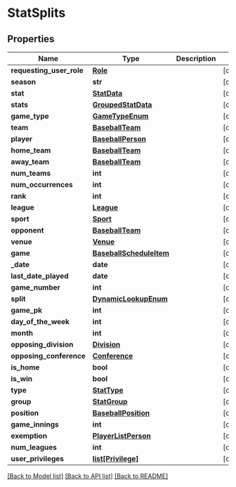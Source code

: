 # StatSplits

## Properties
Name | Type | Description | Notes
------------ | ------------- | ------------- | -------------
**requesting_user_role** | [**Role**](Role.md) |  | [optional] 
**season** | **str** |  | [optional] 
**stat** | [**StatData**](StatData.md) |  | [optional] 
**stats** | [**GroupedStatData**](GroupedStatData.md) |  | [optional] 
**game_type** | [**GameTypeEnum**](GameTypeEnum.md) |  | [optional] 
**team** | [**BaseballTeam**](BaseballTeam.md) |  | [optional] 
**player** | [**BaseballPerson**](BaseballPerson.md) |  | [optional] 
**home_team** | [**BaseballTeam**](BaseballTeam.md) |  | [optional] 
**away_team** | [**BaseballTeam**](BaseballTeam.md) |  | [optional] 
**num_teams** | **int** |  | [optional] 
**num_occurrences** | **int** |  | [optional] 
**rank** | **int** |  | [optional] 
**league** | [**League**](League.md) |  | [optional] 
**sport** | [**Sport**](Sport.md) |  | [optional] 
**opponent** | [**BaseballTeam**](BaseballTeam.md) |  | [optional] 
**venue** | [**Venue**](Venue.md) |  | [optional] 
**game** | [**BaseballScheduleItem**](BaseballScheduleItem.md) |  | [optional] 
**_date** | **date** |  | [optional] 
**last_date_played** | **date** |  | [optional] 
**game_number** | **int** |  | [optional] 
**split** | [**DynamicLookupEnum**](DynamicLookupEnum.md) |  | [optional] 
**game_pk** | **int** |  | [optional] 
**day_of_the_week** | **int** |  | [optional] 
**month** | **int** |  | [optional] 
**opposing_division** | [**Division**](Division.md) |  | [optional] 
**opposing_conference** | [**Conference**](Conference.md) |  | [optional] 
**is_home** | **bool** |  | [optional] 
**is_win** | **bool** |  | [optional] 
**type** | [**StatType**](StatType.md) |  | [optional] 
**group** | [**StatGroup**](StatGroup.md) |  | [optional] 
**position** | [**BaseballPosition**](BaseballPosition.md) |  | [optional] 
**game_innings** | **int** |  | [optional] 
**exemption** | [**PlayerListPerson**](PlayerListPerson.md) |  | [optional] 
**num_leagues** | **int** |  | [optional] 
**user_privileges** | [**list[Privilege]**](Privilege.md) |  | [optional] 

[[Back to Model list]](../README.md#documentation-for-models) [[Back to API list]](../README.md#documentation-for-api-endpoints) [[Back to README]](../README.md)

